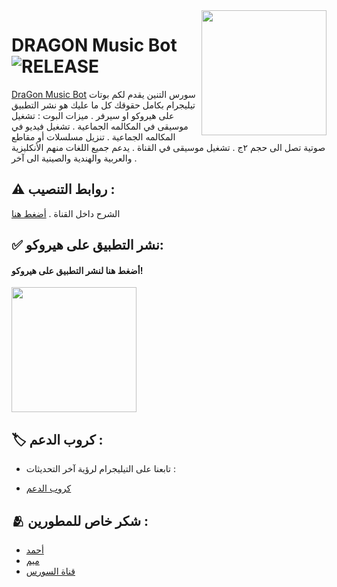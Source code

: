 <img src="https://telegra.ph/file/78827dfb6a49b1a8ff0f3.jpg" align="right" width="200" height="200"/>

# DRAGON Music Bot <img src="https://img.shields.io/github/v/release/TeamYukki/YukkiMusicBot?color=black&logo=github&logoColor=black&style=social" alt="RELEASE">

[DraGon Music Bot](https://github.com/alhajjim/aje) سورس التنين يقدم لكم بوتات تيليجرام بكامل حقوقك كل ما عليك هو نشر التطبيق على هيروكو او سيرفر .
ميزات البوت : 
تشغيل موسيقى في المكالمه الجماعية .
تشغيل فيديو في المكالمه الجماعية .
تنزيل مسلسلات أو مقاطع صوتية تصل الى حجم ٢ج .
تشغيل موسيقى في القناة .
يدعم جميع اللغات منهم الأنكليزية والعربية والهندية والصينية الى آخر .

## ⚠️ روابط التنصيب :

الشرح داخل القناة . [أضغط هنا](https://t.me/yy8gg)
 

## ✅ نشر التطبيق على هيروكو:

<h4>أضغط هنا لنشر التطبيق على هيروكو!</h4>    
<a href="https://heroku.com/deploy?template=https://github.com/alhajjim/aje"><img src="https://img.shields.io/badge/Deploy%20To%20Heroku-blueviolet?style=for-the-badge&logo=heroku" width="200""/></a>



## 🏷 كروب الدعم :

- تابعنا على التيليجرام لرؤية آخر التحديثات :

- [كروب الدعم](https://t.me/MUSICSOURCEDRAGON)



## 🫂 شكر خاص للمطورين :

- [أحمد](https://t.me/ku_kx)
- [ميم](https://t.me/N_J_9)
- [قناة السورس](https://t.me/YY8GG)
